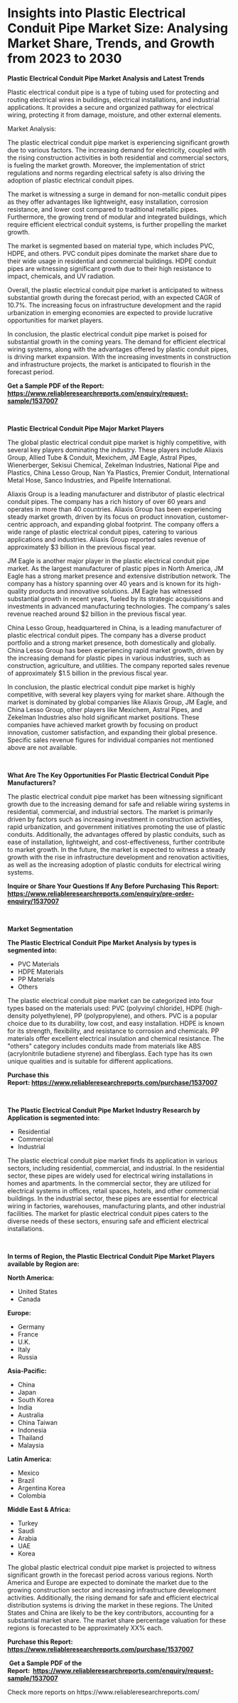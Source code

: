 <p><h1>Insights into Plastic Electrical Conduit Pipe Market Size: Analysing Market Share, Trends, and Growth from 2023 to 2030</h1></p><p><strong>Plastic Electrical Conduit Pipe Market Analysis and Latest Trends</strong></p>
<p><p>Plastic electrical conduit pipe is a type of tubing used for protecting and routing electrical wires in buildings, electrical installations, and industrial applications. It provides a secure and organized pathway for electrical wiring, protecting it from damage, moisture, and other external elements.</p><p>Market Analysis:</p><p>The plastic electrical conduit pipe market is experiencing significant growth due to various factors. The increasing demand for electricity, coupled with the rising construction activities in both residential and commercial sectors, is fueling the market growth. Moreover, the implementation of strict regulations and norms regarding electrical safety is also driving the adoption of plastic electrical conduit pipes.</p><p>The market is witnessing a surge in demand for non-metallic conduit pipes as they offer advantages like lightweight, easy installation, corrosion resistance, and lower cost compared to traditional metallic pipes. Furthermore, the growing trend of modular and integrated buildings, which require efficient electrical conduit systems, is further propelling the market growth.</p><p>The market is segmented based on material type, which includes PVC, HDPE, and others. PVC conduit pipes dominate the market share due to their wide usage in residential and commercial buildings. HDPE conduit pipes are witnessing significant growth due to their high resistance to impact, chemicals, and UV radiation.</p><p>Overall, the plastic electrical conduit pipe market is anticipated to witness substantial growth during the forecast period, with an expected CAGR of 10.7%. The increasing focus on infrastructure development and the rapid urbanization in emerging economies are expected to provide lucrative opportunities for market players.</p><p>In conclusion, the plastic electrical conduit pipe market is poised for substantial growth in the coming years. The demand for efficient electrical wiring systems, along with the advantages offered by plastic conduit pipes, is driving market expansion. With the increasing investments in construction and infrastructure projects, the market is anticipated to flourish in the forecast period.</p></p>
<p><strong>Get a Sample PDF of the Report:&nbsp; <a href="https://www.reliableresearchreports.com/enquiry/request-sample/1537007">https://www.reliableresearchreports.com/enquiry/request-sample/1537007</a></strong></p>
<p>&nbsp;</p>
<p><strong>Plastic Electrical Conduit Pipe Major Market Players</strong></p>
<p><p>The global plastic electrical conduit pipe market is highly competitive, with several key players dominating the industry. These players include Aliaxis Group, Allied Tube & Conduit, Mexichem, JM Eagle, Astral Pipes, Wienerberger, Sekisui Chemical, Zekelman Industries, National Pipe and Plastics, China Lesso Group, Nan Ya Plastics, Premier Conduit, International Metal Hose, Sanco Industries, and Pipelife International.</p><p>Aliaxis Group is a leading manufacturer and distributor of plastic electrical conduit pipes. The company has a rich history of over 60 years and operates in more than 40 countries. Aliaxis Group has been experiencing steady market growth, driven by its focus on product innovation, customer-centric approach, and expanding global footprint. The company offers a wide range of plastic electrical conduit pipes, catering to various applications and industries. Aliaxis Group reported sales revenue of approximately $3 billion in the previous fiscal year.</p><p>JM Eagle is another major player in the plastic electrical conduit pipe market. As the largest manufacturer of plastic pipes in North America, JM Eagle has a strong market presence and extensive distribution network. The company has a history spanning over 40 years and is known for its high-quality products and innovative solutions. JM Eagle has witnessed substantial growth in recent years, fueled by its strategic acquisitions and investments in advanced manufacturing technologies. The company's sales revenue reached around $2 billion in the previous fiscal year.</p><p>China Lesso Group, headquartered in China, is a leading manufacturer of plastic electrical conduit pipes. The company has a diverse product portfolio and a strong market presence, both domestically and globally. China Lesso Group has been experiencing rapid market growth, driven by the increasing demand for plastic pipes in various industries, such as construction, agriculture, and utilities. The company reported sales revenue of approximately $1.5 billion in the previous fiscal year.</p><p>In conclusion, the plastic electrical conduit pipe market is highly competitive, with several key players vying for market share. Although the market is dominated by global companies like Aliaxis Group, JM Eagle, and China Lesso Group, other players like Mexichem, Astral Pipes, and Zekelman Industries also hold significant market positions. These companies have achieved market growth by focusing on product innovation, customer satisfaction, and expanding their global presence. Specific sales revenue figures for individual companies not mentioned above are not available.</p></p>
<p>&nbsp;</p>
<p><strong>What Are The Key Opportunities For Plastic Electrical Conduit Pipe Manufacturers?</strong></p>
<p><p>The plastic electrical conduit pipe market has been witnessing significant growth due to the increasing demand for safe and reliable wiring systems in residential, commercial, and industrial sectors. The market is primarily driven by factors such as increasing investment in construction activities, rapid urbanization, and government initiatives promoting the use of plastic conduits. Additionally, the advantages offered by plastic conduits, such as ease of installation, lightweight, and cost-effectiveness, further contribute to market growth. In the future, the market is expected to witness a steady growth with the rise in infrastructure development and renovation activities, as well as the increasing adoption of plastic conduits for electrical wiring systems.</p></p>
<p><strong>Inquire or Share Your Questions If Any Before Purchasing This Report: <a href="https://www.reliableresearchreports.com/enquiry/pre-order-enquiry/1537007">https://www.reliableresearchreports.com/enquiry/pre-order-enquiry/1537007</a></strong></p>
<p>&nbsp;</p>
<p><strong>Market Segmentation</strong></p>
<p><strong>The Plastic Electrical Conduit Pipe Market Analysis by types is segmented into:</strong></p>
<p><ul><li>PVC Materials</li><li>HDPE Materials</li><li>PP Materials</li><li>Others</li></ul></p>
<p><p>The plastic electrical conduit pipe market can be categorized into four types based on the materials used: PVC (polyvinyl chloride), HDPE (high-density polyethylene), PP (polypropylene), and others. PVC is a popular choice due to its durability, low cost, and easy installation. HDPE is known for its strength, flexibility, and resistance to corrosion and chemicals. PP materials offer excellent electrical insulation and chemical resistance. The "others" category includes conduits made from materials like ABS (acrylonitrile butadiene styrene) and fiberglass. Each type has its own unique qualities and is suitable for different applications.</p></p>
<p><strong>Purchase this Report:&nbsp;<a href="https://www.reliableresearchreports.com/purchase/1537007">https://www.reliableresearchreports.com/purchase/1537007</a></strong></p>
<p>&nbsp;</p>
<p><strong>The Plastic Electrical Conduit Pipe Market Industry Research by Application is segmented into:</strong></p>
<p><ul><li>Residential</li><li>Commercial</li><li>Industrial</li></ul></p>
<p><p>The plastic electrical conduit pipe market finds its application in various sectors, including residential, commercial, and industrial. In the residential sector, these pipes are widely used for electrical wiring installations in homes and apartments. In the commercial sector, they are utilized for electrical systems in offices, retail spaces, hotels, and other commercial buildings. In the industrial sector, these pipes are essential for electrical wiring in factories, warehouses, manufacturing plants, and other industrial facilities. The market for plastic electrical conduit pipes caters to the diverse needs of these sectors, ensuring safe and efficient electrical installations.</p></p>
<p>&nbsp;</p>
<p><strong>In terms of Region, the Plastic Electrical Conduit Pipe Market Players available by Region are:</strong></p>
<p>
    <p> <strong> North America: </strong>
        <ul>
            <li>United States</li>
            <li>Canada</li>
        </ul>
        </p> 
    <p> <strong> Europe: </strong>
        <ul>
            <li>Germany</li>
            <li>France</li>
            <li>U.K.</li>
            <li>Italy</li>
            <li>Russia</li>
        </ul>
        </p> 
    <p> <strong> Asia-Pacific: </strong>
        <ul>
            <li>China</li>
            <li>Japan</li>
            <li>South Korea</li>
            <li>India</li>
            <li>Australia</li>
            <li>China Taiwan</li>
            <li>Indonesia</li>
            <li>Thailand</li>
            <li>Malaysia</li>
        </ul>
        </p> 
    <p> <strong> Latin America: </strong>
        <ul>
            <li>Mexico</li>
            <li>Brazil</li>
            <li>Argentina Korea</li>
            <li>Colombia</li>
        </ul>
        </p> 
    <p> <strong> Middle East & Africa: </strong>
        <ul>
            <li>Turkey</li>
            <li>Saudi</li>
            <li>Arabia</li>
            <li>UAE</li>
            <li>Korea</li>
        </ul>
    </p>
    </p>
<p><p>The global plastic electrical conduit pipe market is projected to witness significant growth in the forecast period across various regions. North America and Europe are expected to dominate the market due to the growing construction sector and increasing infrastructure development activities. Additionally, the rising demand for safe and efficient electrical distribution systems is driving the market in these regions. The United States and China are likely to be the key contributors, accounting for a substantial market share. The market share percentage valuation for these regions is forecasted to be approximately XX% each.</p></p>
<p><strong>Purchase this Report: <a href="https://www.reliableresearchreports.com/purchase/1537007">https://www.reliableresearchreports.com/purchase/1537007</a></strong></p>
<p>&nbsp;<strong>Get a Sample PDF of the Report:&nbsp;&nbsp;<a href="https://www.reliableresearchreports.com/enquiry/request-sample/1537007">https://www.reliableresearchreports.com/enquiry/request-sample/1537007</a></strong></p>
<p><strong></strong></p>
<p>Check more reports on https://www.reliableresearchreports.com/</p>